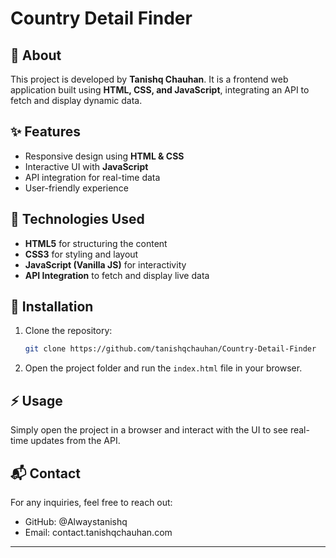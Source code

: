 # Country Detail Finder


## 📌 About

This project is developed by **Tanishq Chauhan**. It is a frontend web application built using **HTML, CSS, and JavaScript**, integrating an API to fetch and display dynamic data.

## ✨ Features

- Responsive design using **HTML & CSS**
- Interactive UI with **JavaScript**
- API integration for real-time data
- User-friendly experience

## 🚀 Technologies Used

- **HTML5** for structuring the content
- **CSS3** for styling and layout
- **JavaScript (Vanilla JS)** for interactivity
- **API Integration** to fetch and display live data

## 📂 Installation

1. Clone the repository:
   ```sh
   git clone https://github.com/tanishqchauhan/Country-Detail-Finder
   ```
2. Open the project folder and run the `index.html` file in your browser.

## ⚡ Usage

Simply open the project in a browser and interact with the UI to see real-time updates from the API.

## 📬 Contact

For any inquiries, feel free to reach out:

- GitHub: @Alwaystanishq
- Email: contact.tanishqchauhan.com

---

